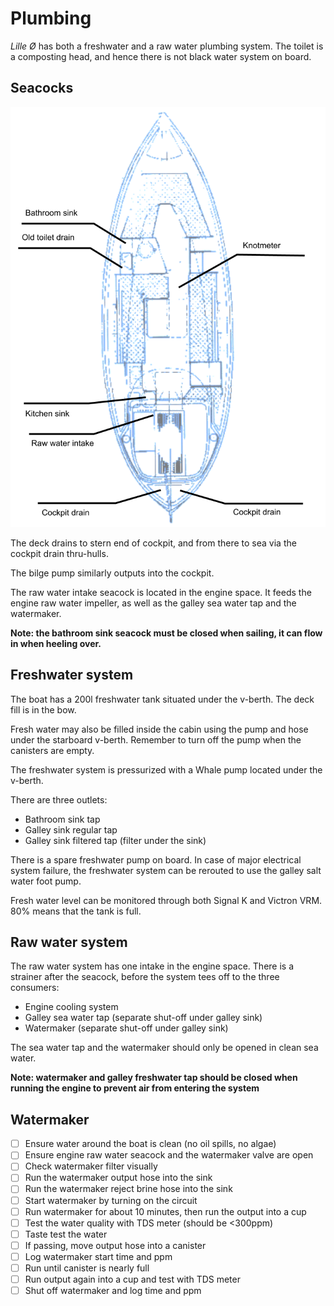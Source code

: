# Plumbing

_Lille Ø_ has both a freshwater and a raw water plumbing system. The toilet is a composting head, and hence there is not black water system on board.

## Seacocks

![Seacocks diagram](../assets/seacocks.png)

The deck drains to stern end of cockpit, and from there to sea via the cockpit drain thru-hulls.

The bilge pump similarly outputs into the cockpit.

The raw water intake seacock is located in the engine space. It feeds the engine raw water impeller, as well as the galley sea water tap and the watermaker.

**Note: the bathroom sink seacock must be closed when sailing, it can flow in when heeling over.**

## Freshwater system

The boat has a 200l freshwater tank situated under the v-berth. The deck fill is in the bow.

Fresh water may also be filled inside the cabin using the pump and hose under the starboard v-berth. Remember to turn off the pump when the canisters are empty.

The freshwater system is pressurized with a Whale pump located under the v-berth.

There are three outlets:

* Bathroom sink tap
* Galley sink regular tap
* Galley sink filtered tap (filter under the sink)

There is a spare freshwater pump on board. In case of major electrical system failure, the freshwater system can be rerouted to use the galley salt water foot pump.

Fresh water level can be monitored through both Signal K and Victron VRM. 80% means that the tank is full.

## Raw water system

The raw water system has one intake in the engine space. There is a strainer after the seacock, before the system tees off to the three consumers:

* Engine cooling system
* Galley sea water tap (separate shut-off under galley sink)
* Watermaker (separate shut-off under galley sink)

The sea water tap and the watermaker should only be opened in clean sea water.

**Note: watermaker and galley freshwater tap should be closed when running the engine to prevent air from entering the system**

## Watermaker

- [ ] Ensure water around the boat is clean (no oil spills, no algae)
- [ ] Ensure engine raw water seacock and the watermaker valve are open
- [ ] Check watermaker filter visually
- [ ] Run the watermaker output hose into the sink
- [ ] Run the watermaker reject brine hose into the sink
- [ ] Start watermaker by turning on the circuit
- [ ] Run watermaker for about 10 minutes, then run the output into a cup
- [ ] Test the water quality with TDS meter (should be <300ppm)
- [ ] Taste test the water
- [ ] If passing, move output hose into a canister
- [ ] Log watermaker start time and ppm
- [ ] Run until canister is nearly full
- [ ] Run output again into a cup and test with TDS meter
- [ ] Shut off watermaker and log time and ppm